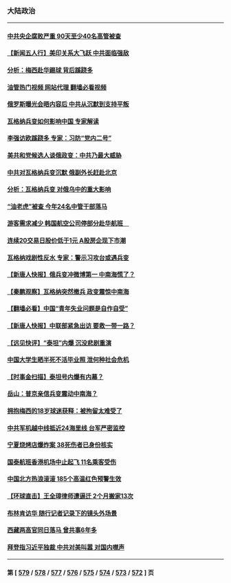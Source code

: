 ### 大陆政治
---
#### [中共央企腐败严重 90天至少40名高管被查](../../pages/ncid277/n14022491.md?06260845) 
#### [【新闻五人行】美印关系大飞跃 中共面临强敌](../../pages/ncid277/n14022435.md?06260845) 
#### [分析：梅西赴华踢球 背后蹊跷多](../../pages/ncid277/n14022373.md?06260845) 
#### [油管热门视频 网站代理 翻墙必看视频](http://138.2.39.72:81/youtube.html?epic-marker?06260845)
#### [俄罗斯曝光会晤内容后 中共从沉默到支持平叛](../../pages/ncid277/n14022436.md?06260845) 
#### [瓦格纳兵变如何影响中国 专家解读](../../pages/ncid277/n14022354.md?06260845) 
#### [李强访欧蹊跷多 专家：习防“党内二号”](../../pages/ncid277/n14022356.md?06260845) 
#### [美共和党候选人谈俄政变：中共乃最大威胁](../../pages/ncid277/n14022409.md?06260845) 
#### [中共对瓦格纳兵变沉默 俄副外长赶赴北京](../../pages/ncid277/n14022353.md?06260845) 
#### [分析：瓦格纳兵变 对俄乌中的重大影响](../../pages/ncid277/n14022346.md?06260845) 
#### [“油老虎”被查 今年24名中管干部落马](../../pages/ncid277/n14022352.md?06260845) 
#### [游客需求减少 韩国航空公司停部分赴华航班　](../../pages/ncid277/n14022292.md?06260845) 
#### [连续20交易日股价低于1元 A股房企现下市潮](../../pages/ncid277/n14022288.md?06260845) 
#### [瓦格纳戏剧性反水 专家：警示习攻台或遇兵变](../../pages/ncid277/n14022227.md?06260845) 
#### [【新唐人快报】俄兵变冲微博第一 中南海慌了？](../../pages/ncid277/n14022291.md?06260845) 
#### [【秦鹏观察】瓦格纳突然撤兵 政变震惊中南海](../../pages/ncid277/n14022229.md?06260845) 
#### [【翻墙必看】中国“青年失业问题是自作自受”](../../pages/ncid277/n14022276.md?06260845) 
#### [【新唐人快报】中联部紧急出访 要救一带一路？](../../pages/ncid277/n14022198.md?06260845) 
#### [【远见快评】“泰坦”内爆 沉没悲剧重演](../../pages/ncid277/n14022191.md?06260845) 
#### [中国大学生晒半死不活毕业照 泄何种社会危机](../../pages/ncid277/n14022172.md?06260845) 
#### [【时事金扫描】泰坦号内爆有内幕？](../../pages/ncid277/n14022124.md?06260845) 
#### [岳山：普京亲信兵变震动中南海？](../../pages/ncid277/n14022079.md?06260845) 
#### [拥抱梅西的18岁球迷获释：被拘留太难受了](../../pages/ncid277/n14021889.md?06260845) 
#### [中共军机越中线抵近24海里线 台军严密监控](../../pages/ncid277/n14021919.md?06260845) 
#### [宁夏烧烤店爆炸案 38死伤者已身份核实](../../pages/ncid277/n14022004.md?06260845) 
#### [国泰航班香港机场中止起飞 11名乘客受伤](../../pages/ncid277/n14021982.md?06260845) 
#### [中国北方热浪滚滚 185个高温红色预警生效](../../pages/ncid277/n14021971.md?06260845) 
#### [【环球直击】王全璋律师遭逼迁 2个月搬家13次](../../pages/ncid277/n14021724.md?06260845) 
#### [布林肯访华 随行记者记录下的镜头外场景](../../pages/ncid277/n14021834.md?06260845) 
#### [西藏两高官同日落马 曾共事6年多](../../pages/ncid277/n14021859.md?06260845) 
#### [拜登指习近平独裁 中共对美叫嚣 对国内噤声](../../pages/ncid277/n14021706.md?06260845) 

---
#### 第 [ [579](./579.md?06260845) / [578](./578.md?06260845) / [577](./577.md?06260845) / [576](./576.md?06260845) / [575](./575.md?06260845) / [574](./574.md?06260845) / [573](./573.md?06260845) / [572](./572.md?06260845) ] 页
